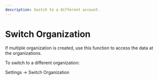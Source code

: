 ```yaml
---
description: Switch to a different account.
---
```


# Switch Organization

If multiple organization is created, use this function to access the data at the organizations.

To switch to a different organization:

Settings -&gt; Switch Organization

